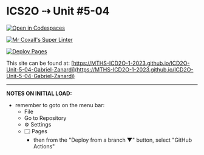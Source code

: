 # ICS2O ⇢ Unit #5-04

[![Open in Codespaces](https://classroom.github.com/assets/launch-codespace-7f7980b617ed060a017424585567c406b6ee15c891e84e1186181d67ecf80aa0.svg)](https://classroom.github.com/open-in-codespaces?assignment_repo_id=14937405)

[![Mr Coxall's Super Linter](https://github.com/MTHS-ICD2O-1-2023/ICD2O-Unit-5-04-Gabriel-Zanardi/workflows/Mr%20Coxall's%20Super%20Linter/badge.svg)](https://github.com/MTHS-ICD2O-1-2023/ICD2O-Unit-5-04-Gabriel-Zanardi/actions)

[![Deploy Pages](https://github.com/MTHS-ICD2O-1-2023/ICD2O-Unit-5-04-Gabriel-Zanardi/workflows/Deploy%20Pages/badge.svg)](https://github.com/MTHS-ICD2O-1-2023/ICD2O-Unit-5-04-Gabriel-Zanardi/actions)

This site can be found at: [https://MTHS-ICD2O-1-2023.github.io/ICD2O-Unit-5-04-Gabriel-Zanardi](https://MTHS-ICD2O-1-2023.github.io/ICD2O-Unit-5-04-Gabriel-Zanardi)

---

**NOTES ON INITIAL LOAD:**
- remember to goto on the menu bar:
  - File
  - Go to Repository
  - ⚙ Settings
  - 🗔 Pages
    - then from the "Deploy from a branch ▼" button, select "GitHub Actions"
